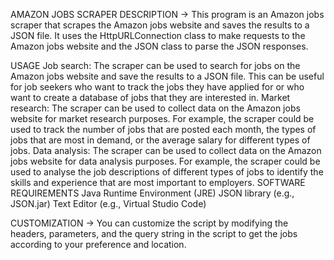AMAZON JOBS SCRAPER
DESCRIPTION
-> This program is an Amazon jobs scraper that scrapes the Amazon jobs website and saves the results to a JSON file. It uses the HttpURLConnection class to make requests to the Amazon jobs website and the JSON class to parse the JSON responses.

USAGE
Job search: The scraper can be used to search for jobs on the Amazon jobs website and save the results to a JSON file. This can be useful for job seekers who want to track the jobs they have applied for or who want to create a database of jobs that they are interested in.
Market research: The scraper can be used to collect data on the Amazon jobs website for market research purposes. For example, the scraper could be used to track the number of jobs that are posted each month, the types of jobs that are most in demand, or the average salary for different types of jobs.
Data analysis: The scraper can be used to collect data on the Amazon jobs website for data analysis purposes. For example, the scraper could be used to analyse the job descriptions of different types of jobs to identify the skills and experience that are most important to employers.
SOFTWARE REQUIREMENTS
Java Runtime Environment (JRE)
JSON library (e.g., JSON.jar)
Text Editor (e.g., Virtual Studio Code)


CUSTOMIZATION
-> You can customize the script by modifying the headers, parameters, and the query string in the script to get the jobs according to your preference and location.

